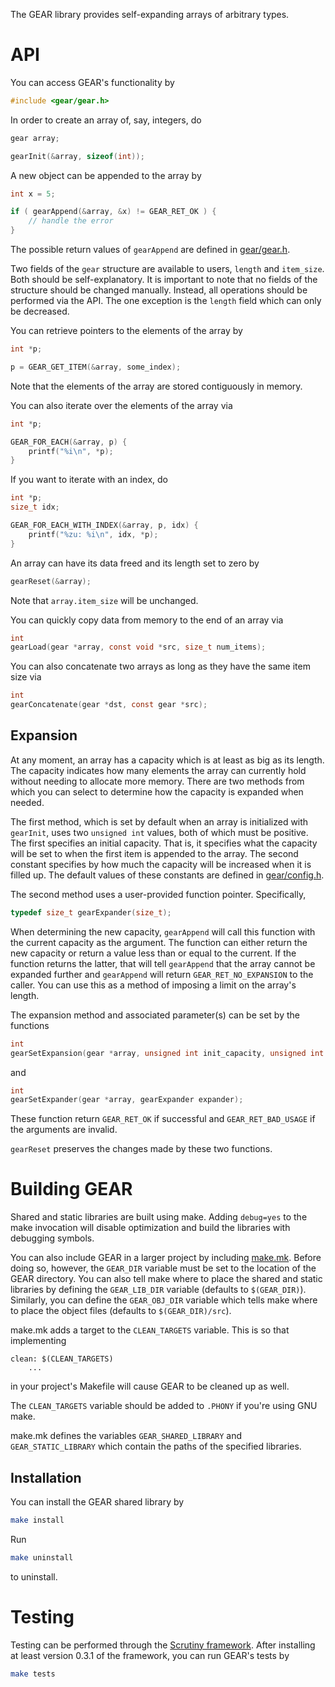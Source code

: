 The GEAR library provides self-expanding arrays of arbitrary types.

API
===

You can access GEAR's functionality by

```c
#include <gear/gear.h>
```

In order to create an array of, say, integers, do

```c
gear array;

gearInit(&array, sizeof(int));
```

A new object can be appended to the array by

```c
int x = 5;

if ( gearAppend(&array, &x) != GEAR_RET_OK ) {
    // handle the error
}
```

The possible return values of `gearAppend` are defined in [gear/gear.h](include/gear/gear.h).

Two fields of the `gear` structure are available to users, `length` and `item_size`.  Both should be self-explanatory.  It is important to note that no fields of the structure should be changed manually. Instead, all operations should be performed via the API.  The one exception is the `length` field which can only be decreased.

You can retrieve pointers to the elements of the array by

```c
int *p;

p = GEAR_GET_ITEM(&array, some_index);
```

Note that the elements of the array are stored contiguously in memory.

You can also iterate over the elements of the array via

```c
int *p;

GEAR_FOR_EACH(&array, p) {
    printf("%i\n", *p);
}
```

If you want to iterate with an index, do

```c
int *p;
size_t idx;

GEAR_FOR_EACH_WITH_INDEX(&array, p, idx) {
    printf("%zu: %i\n", idx, *p);
}
```

An array can have its data freed and its length set to zero by

```c
gearReset(&array);
```

Note that `array.item_size` will be unchanged.

You can quickly copy data from memory to the end of an array via

```c
int
gearLoad(gear *array, const void *src, size_t num_items);
```

You can also concatenate two arrays as long as they have the same item size via

```c
int
gearConcatenate(gear *dst, const gear *src);
```

Expansion
---------

At any moment, an array has a capacity which is at least as big as its length.  The capacity indicates how many elements the array can currently hold without needing to allocate more memory.  There are two methods from which you can select to determine how the capacity is expanded when needed.

The first method, which is set by default when an array is initialized with `gearInit`, uses two `unsigned int` values, both of which must be positive.  The first specifies an initial capacity.  That is, it specifies what the capacity will be set to when the first item is appended to the array.  The second constant specifies by how much the capacity will be increased when it is filled up.  The default values of these constants are defined in [gear/config.h](include/gear/config.h).

The second method uses a user-provided function pointer.  Specifically,

```c
typedef size_t gearExpander(size_t);
```

When determining the new capacity, `gearAppend` will call this function with the current capacity as the argument.  The function can either return the new capacity or return a value less than or equal to the current.  If the function returns the latter, that will tell `gearAppend` that the array cannot be expanded further and `gearAppend` will return `GEAR_RET_NO_EXPANSION` to the caller.  You can use this as a method of imposing a limit on the array's length.

The expansion method and associated parameter(s) can be set by the functions

```c
int
gearSetExpansion(gear *array, unsigned int init_capacity, unsigned int expansion);
```

and

```c
int
gearSetExpander(gear *array, gearExpander expander);
```

These function return `GEAR_RET_OK` if successful and `GEAR_RET_BAD_USAGE` if the arguments are invalid.

`gearReset` preserves the changes made by these two functions.

Building GEAR
=============

Shared and static libraries are built using make.  Adding `debug=yes` to the make invocation will disable optimization and build the libraries with debugging symbols.

You can also include GEAR in a larger project by including [make.mk](make.mk).  Before doing so, however, the `GEAR_DIR` variable must be set to the location of the GEAR directory.  You can also tell make where to place the shared and static libraries by defining the `GEAR_LIB_DIR` variable (defaults to `$(GEAR_DIR)`). Similarly, you can define the `GEAR_OBJ_DIR` variable which tells make where to place the object files (defaults to `$(GEAR_DIR)/src`).

make.mk adds a target to the `CLEAN_TARGETS` variable.  This is so that implementing

```make
clean: $(CLEAN_TARGETS)
    ...
```

in your project's Makefile will cause GEAR to be cleaned up as well.

The `CLEAN_TARGETS` variable should be added to `.PHONY` if you're using GNU make.

make.mk defines the variables `GEAR_SHARED_LIBRARY` and `GEAR_STATIC_LIBRARY` which contain the paths of the specified libraries.

Installation
------------

You can install the GEAR shared library by

```sh
make install
```

Run

```sh
make uninstall
```

to uninstall.

Testing
=======

Testing can be performed through the [Scrutiny framework](https://github.com/nickeldan/scrutiny).  After installing at least version 0.3.1 of the framework, you can run GEAR's tests by

```sh
make tests
```
